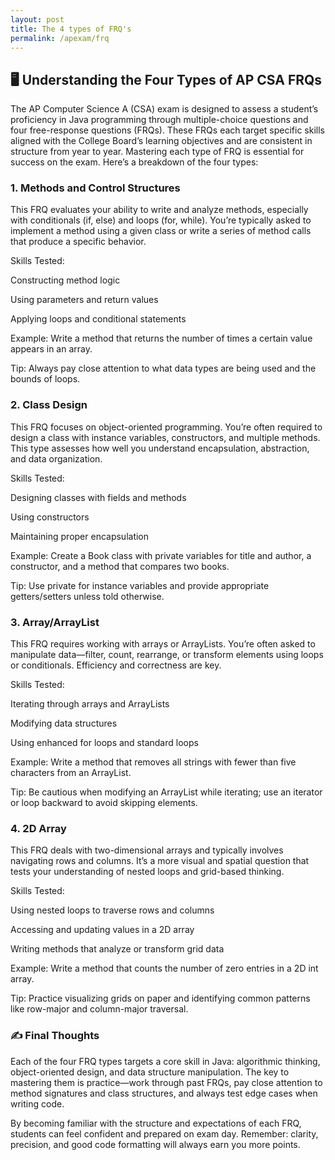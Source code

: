 ```yaml
---
layout: post
title: The 4 types of FRQ's 
permalink: /apexam/frq
---
```


## 🖥️ Understanding the Four Types of AP CSA FRQs
The AP Computer Science A (CSA) exam is designed to assess a student’s proficiency in Java programming through multiple-choice questions and four free-response questions (FRQs). These FRQs each target specific skills aligned with the College Board’s learning objectives and are consistent in structure from year to year. Mastering each type of FRQ is essential for success on the exam. Here’s a breakdown of the four types:

### 1. Methods and Control Structures
This FRQ evaluates your ability to write and analyze methods, especially with conditionals (if, else) and loops (for, while). You’re typically asked to implement a method using a given class or write a series of method calls that produce a specific behavior.

Skills Tested:

Constructing method logic

Using parameters and return values

Applying loops and conditional statements

Example:
Write a method that returns the number of times a certain value appears in an array.

Tip:
Always pay close attention to what data types are being used and the bounds of loops.

### 2. Class Design
This FRQ focuses on object-oriented programming. You’re often required to design a class with instance variables, constructors, and multiple methods. This type assesses how well you understand encapsulation, abstraction, and data organization.

Skills Tested:

Designing classes with fields and methods

Using constructors

Maintaining proper encapsulation

Example:
Create a Book class with private variables for title and author, a constructor, and a method that compares two books.

Tip:
Use private for instance variables and provide appropriate getters/setters unless told otherwise.

### 3. Array/ArrayList
This FRQ requires working with arrays or ArrayLists. You’re often asked to manipulate data—filter, count, rearrange, or transform elements using loops or conditionals. Efficiency and correctness are key.

Skills Tested:

Iterating through arrays and ArrayLists

Modifying data structures

Using enhanced for loops and standard loops

Example:
Write a method that removes all strings with fewer than five characters from an ArrayList<String>.

Tip:
Be cautious when modifying an ArrayList while iterating; use an iterator or loop backward to avoid skipping elements.

### 4. 2D Array
This FRQ deals with two-dimensional arrays and typically involves navigating rows and columns. It’s a more visual and spatial question that tests your understanding of nested loops and grid-based thinking.

Skills Tested:

Using nested loops to traverse rows and columns

Accessing and updating values in a 2D array

Writing methods that analyze or transform grid data

Example:
Write a method that counts the number of zero entries in a 2D int array.

Tip:
Practice visualizing grids on paper and identifying common patterns like row-major and column-major traversal.

### ✍️ Final Thoughts
Each of the four FRQ types targets a core skill in Java: algorithmic thinking, object-oriented design, and data structure manipulation. The key to mastering them is practice—work through past FRQs, pay close attention to method signatures and class structures, and always test edge cases when writing code.

By becoming familiar with the structure and expectations of each FRQ, students can feel confident and prepared on exam day. Remember: clarity, precision, and good code formatting will always earn you more points.